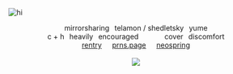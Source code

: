 ![hi](https://files.catbox.moe/6y3pgz.png)
<div align="center">

mirrorsharing⠀telamon / shedletsky⠀yume
<br>
c + h⠀heavily⠀encouraged⠀⠀⠀⠀⠀cover⠀discomfort
<br>
[rentry](https://rentry.co/1xshed)⠀⠀[prns.page](https://en.pronouns.page/@1xshed)⠀⠀[neospring](https://neospring.org/@1xshed)
<br>
<br>
![](https://komarev.com/ghpvc/?username=1xshed&style=plastic&label=swordfighters&color=3f1419)
</div>
